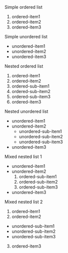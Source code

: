 Simple ordered list

1. ordered-item1
2. ordered-item2
3. ordered-item3

Simple unordered list

* unordered-item1
* unordered-item2
* unordered-item3

Nested ordered list

1. ordered-item1
2. ordered-item2
  1. ordered-sub-item1
  2. ordered-sub-item2
  3. ordered-sub-item3
3. ordered-item3

Nested unordered list

* unordered-item1
* unordered-item2
  * unordered-sub-item1
  * unordered-sub-item2
  * unordered-sub-item3
* unordered-item3

Mixed nested list 1

* unordered-item1
* unordered-item2
  1. ordered-sub-item1
  2. ordered-sub-item2
  3. ordered-sub-item3
* unordered-item3

Mixed nested list 2

1. ordered-item1
2. ordered-item2
  * unordered-sub-item1
  * unordered-sub-item2
  * unordered-sub-item3
3. ordered-item3